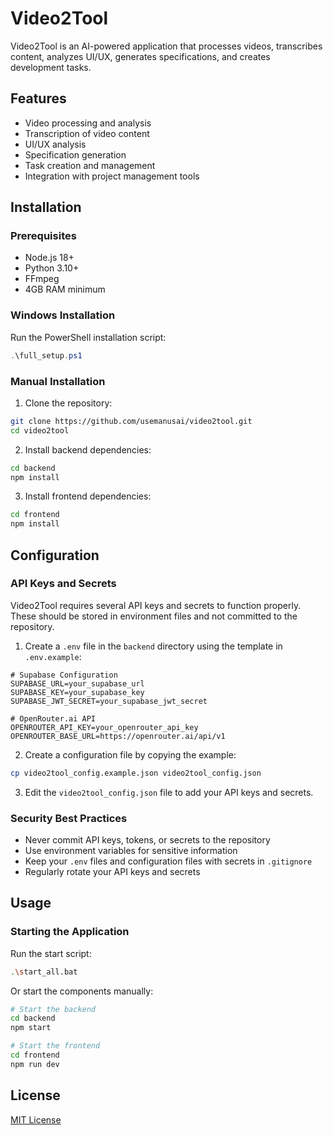 # Video2Tool

Video2Tool is an AI-powered application that processes videos, transcribes content, analyzes UI/UX, generates specifications, and creates development tasks.

## Features

- Video processing and analysis
- Transcription of video content
- UI/UX analysis
- Specification generation
- Task creation and management
- Integration with project management tools

## Installation

### Prerequisites

- Node.js 18+
- Python 3.10+
- FFmpeg
- 4GB RAM minimum

### Windows Installation

Run the PowerShell installation script:

```powershell
.\full_setup.ps1
```

### Manual Installation

1. Clone the repository:
```bash
git clone https://github.com/usemanusai/video2tool.git
cd video2tool
```

2. Install backend dependencies:
```bash
cd backend
npm install
```

3. Install frontend dependencies:
```bash
cd frontend
npm install
```

## Configuration

### API Keys and Secrets

Video2Tool requires several API keys and secrets to function properly. These should be stored in environment files and not committed to the repository.

1. Create a `.env` file in the `backend` directory using the template in `.env.example`:
```
# Supabase Configuration
SUPABASE_URL=your_supabase_url
SUPABASE_KEY=your_supabase_key
SUPABASE_JWT_SECRET=your_supabase_jwt_secret

# OpenRouter.ai API
OPENROUTER_API_KEY=your_openrouter_api_key
OPENROUTER_BASE_URL=https://openrouter.ai/api/v1
```

2. Create a configuration file by copying the example:
```bash
cp video2tool_config.example.json video2tool_config.json
```

3. Edit the `video2tool_config.json` file to add your API keys and secrets.

### Security Best Practices

- Never commit API keys, tokens, or secrets to the repository
- Use environment variables for sensitive information
- Keep your `.env` files and configuration files with secrets in `.gitignore`
- Regularly rotate your API keys and secrets

## Usage

### Starting the Application

Run the start script:

```bash
.\start_all.bat
```

Or start the components manually:

```bash
# Start the backend
cd backend
npm start

# Start the frontend
cd frontend
npm run dev
```

## License

[MIT License](LICENSE)
